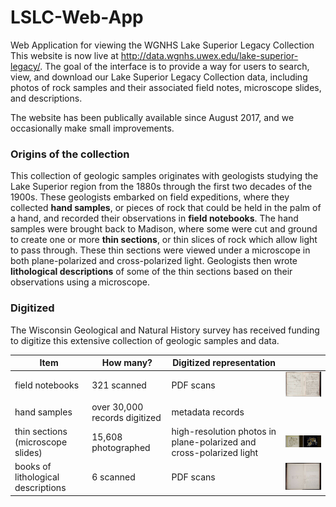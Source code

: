 # LSLC-Web-App
Web Application for viewing the WGNHS Lake Superior Legacy Collection
This website is now live at http://data.wgnhs.uwex.edu/lake-superior-legacy/. The goal of the interface is to provide a way for users to search, view, and download our Lake Superior Legacy Collection data, including photos of rock samples and their associated field notes, microscope slides, and descriptions.  

The website has been publically available since August 2017, and we occasionally make small improvements. 

### Origins of the collection 
This collection of geologic samples originates with geologists studying the Lake Superior region from the 1880s through the first two decades of the 1900s. These geologists embarked on field expeditions, where they collected **hand samples**, or pieces of rock that could be held in the palm of a hand, and recorded their observations in **field notebooks**. The hand samples were brought back to Madison, where some were cut and ground to create one or more **thin sections**, or thin slices of rock which allow light to pass through. These thin sections were viewed under a microscope in both plane-polarized and cross-polarized light. Geologists then wrote **lithological descriptions** of some of the thin sections based on their observations using a microscope. 


### Digitized

The Wisconsin Geological and Natural History survey has received funding to digitize this extensive collection of geologic samples and data. 



| Item                         | How many? | Digitized representation                                  |   |
|------------------------------|---|-----------------------------------------------------------|---|
| field notebooks               | 321 scanned | PDF scans                                                  | ![notebook image](images/tinyThumbnails/notebook02_spread_tiny.jpg)  |
| hand samples                  | over 30,000 records digitized | metadata records                                                          |   |
| thin sections (microscope slides)                | 15,608 photographed | high-resolution photos in plane-polarized and cross-polarized light|  ![thin section image](images/tinyThumbnails/thinSec23_tiny.jpg) |
| books of lithological descriptions | 6 scanned | PDF scans                                                 | ![lith book image](images/tinyThumbnails/lithbookVI_spread_tiny.jpg)  |  |
